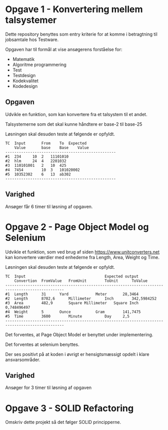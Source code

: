 # Opgave 1 - Konvertering mellem talsystemer

Dette repository benyttes som entry kriterie for at komme i betragtning til jobsamtale hos Testware.

Opgaven har til formål at vise ansøgerens forståelse for:

- Matematik
- Algoritme programmering
- Test
- Testdesign
- Kodekvalitet
- Kodedesign

## Opgaven

Udvikle en funktion, som kan konvertere fra et talsystem til et andet.

Talsystemerne som det skal kunne håndtere er base-2 til base-25

Løsningen skal desuden teste at følgende er opfyldt.

```
TC	Input 		From 	To 	Expected
	Value		base	Base	Value	
-------------------------------------------------
#1	234		10	2	11101010
#2	hlm		24	4	2201032
#3	110101001	2	10	425
#4	7454		10	3	101020002
#5	10352302	6	13	ab302
-------------------------------------------------
```

## Varighed

Ansøger får 6 timer til løsning af opgaven.


# Opgave 2 - Page Object Model og Selenium

Udvikle et funktion, som ved brug af siden https://www.unitconverters.net kan konvertere værdier med enhederne fra Length, Area, Weight og Time.

Løsningen skal desuden teste at følgende er opfyldt.

```
TC	Input									Expected output
	Convertion	FromValue	FromUnit		ToUnit		ToValue
------------------------------------------------------------------------------------------------
#1	Length		31		Yard			Meter		28,3464
#2	Length		8702,6		Millimeter		Inch		342,5984252
#3	Area		482,9		Square Millimeter	Square Inch	0,748496497
#4	Weight		5		Ounce			Gram		141,7475
#5	Time		3600		Minute			Day		2,5
------------------------------------------------------------------------------------------------
```

Det forventes, at Page Object Model er benyttet under implementering.

Det forventes at selenium benyttes. 

Der ses positivt på at koden i øvrigt er hensigtsmæssigt opdelt i klare ansvarsområder.

## Varighed

Ansøger for 3 timer til løsning af opgaven


# Opgave 3 - SOLID Refactoring

Omskriv dette projekt så det følger SOLID principperne.


